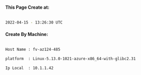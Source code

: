 
   
#### This Page Create at:

```bash

2022-04-15 - 13:26:30 UTC

```

#### Create By Machine:

```bash

Host Name : fv-az124-485

platform  : Linux-5.13.0-1021-azure-x86_64-with-glibc2.31

Ip Local  : 10.1.1.42

```

